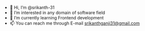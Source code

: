 - 👋 Hi, I’m @srikanth-31
- 👀 I’m interested in any domain of software field
- 🌱 I’m currently learning Frontend development
- 📫 You can reach me through E-mail srikanthganji31@gmail.com

<!---
srikanth-31/srikanth-31 is a ✨ special ✨ repository because its `README.md` (this file) appears on your GitHub profile.
You can click the Preview link to take a look at your changes.
--->
